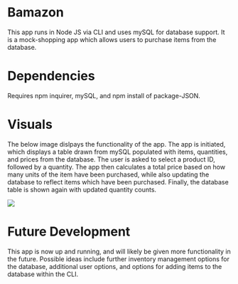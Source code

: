 # Bamazon

This app runs in Node JS via CLI and uses mySQL for database support. It is a mock-shopping app which allows users to purchase items from the database. 

# Dependencies

Requires npm inquirer, mySQL, and npm install of package-JSON.

# Visuals 

The below image dislpays the functionality of the app. The app is initiated, which displays a table drawn from mySQL populated with items, quantities, and prices from the database. The user is asked to select a product ID, followed by a quantity. The app then calculates a total price based on how many units of the item have been purchased, while also updating the database to reflect items which have been purchased. Finally, the database table is shown again with updated quantity counts.

![](images/Screenshot%20(30).png)

# Future Development

This app is now up and running, and will likely be given more functionality in the future. Possible ideas include further inventory management options for the database, additional user options, and options for adding items to the database within the CLI.
